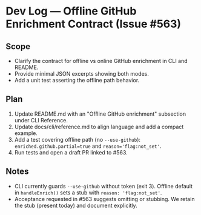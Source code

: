 # Dev Log — Offline GitHub Enrichment Contract (Issue #563)

## Scope

- Clarify the contract for offline vs online GitHub enrichment in CLI and README.
- Provide minimal JSON excerpts showing both modes.
- Add a unit test asserting the offline path behavior.

## Plan

1. Update README.md with an "Offline GitHub enrichment" subsection under CLI Reference.
2. Update docs/cli/reference.md to align language and add a compact example.
3. Add a test covering offline path (no `--use-github`): `enriched.github.partial=true` and `reason='flag:not_set'`.
4. Run tests and open a draft PR linked to #563.

## Notes

- CLI currently guards `--use-github` without token (exit 3). Offline default in `handleEnrich()` sets a stub with `reason: 'flag:not_set'`.
- Acceptance requested in #563 suggests omitting or stubbing. We retain the stub (present today) and document explicitly.
